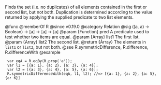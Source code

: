 Finds the set (i.e. no duplicates) of all elements contained in the first or
second list, but not both. Duplication is determined according to the value
returned by applying the supplied predicate to two list elements.

@func
@memberOf R
@since v0.19.0
@category Relation
@sig ((a, a) -> Boolean) -> [a] -> [a] -> [a]
@param {Function} pred A predicate used to test whether two items are equal.
@param {Array} list1 The first list.
@param {Array} list2 The second list.
@return {Array} The elements in `list1` or `list2`, but not both.
@see R.symmetricDifference, R.difference, R.differenceWith
@example

     var eqA = R.eqBy(R.prop('a'));
     var l1 = [{a: 1}, {a: 2}, {a: 3}, {a: 4}];
     var l2 = [{a: 3}, {a: 4}, {a: 5}, {a: 6}];
     R.symmetricDifferenceWith(eqA, l1, l2); //=> [{a: 1}, {a: 2}, {a: 5}, {a: 6}]
